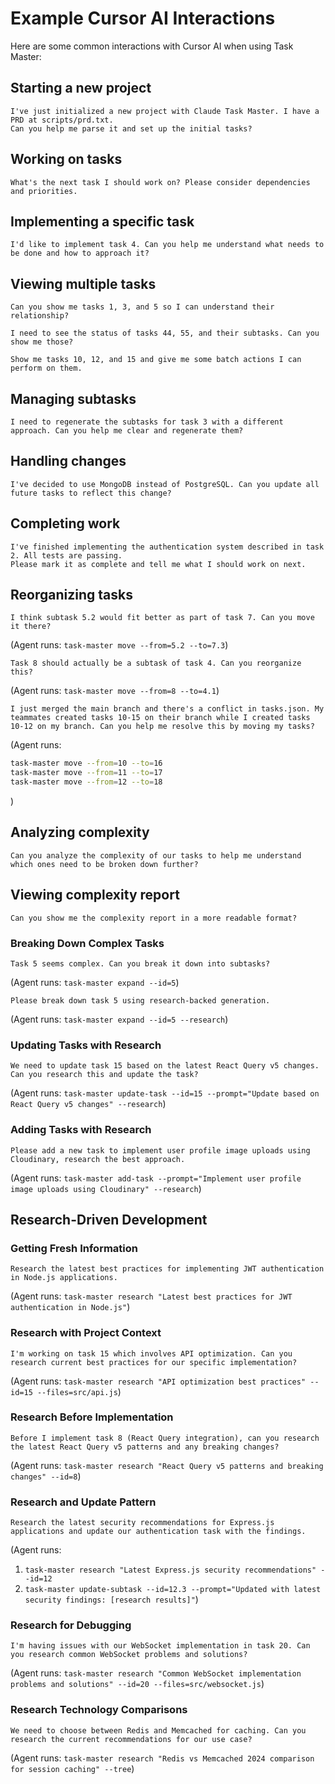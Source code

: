 # Example Cursor AI Interactions

Here are some common interactions with Cursor AI when using Task Master:

## Starting a new project

```
I've just initialized a new project with Claude Task Master. I have a PRD at scripts/prd.txt.
Can you help me parse it and set up the initial tasks?
```

## Working on tasks

```
What's the next task I should work on? Please consider dependencies and priorities.
```

## Implementing a specific task

```
I'd like to implement task 4. Can you help me understand what needs to be done and how to approach it?
```

## Viewing multiple tasks

```
Can you show me tasks 1, 3, and 5 so I can understand their relationship?
```

```
I need to see the status of tasks 44, 55, and their subtasks. Can you show me those?
```

```
Show me tasks 10, 12, and 15 and give me some batch actions I can perform on them.
```

## Managing subtasks

```
I need to regenerate the subtasks for task 3 with a different approach. Can you help me clear and regenerate them?
```

## Handling changes

```
I've decided to use MongoDB instead of PostgreSQL. Can you update all future tasks to reflect this change?
```

## Completing work

```
I've finished implementing the authentication system described in task 2. All tests are passing.
Please mark it as complete and tell me what I should work on next.
```

## Reorganizing tasks

```
I think subtask 5.2 would fit better as part of task 7. Can you move it there?
```

(Agent runs: `task-master move --from=5.2 --to=7.3`)

```
Task 8 should actually be a subtask of task 4. Can you reorganize this?
```

(Agent runs: `task-master move --from=8 --to=4.1`)

```
I just merged the main branch and there's a conflict in tasks.json. My teammates created tasks 10-15 on their branch while I created tasks 10-12 on my branch. Can you help me resolve this by moving my tasks?
```

(Agent runs:

```bash
task-master move --from=10 --to=16
task-master move --from=11 --to=17
task-master move --from=12 --to=18
```

)

## Analyzing complexity

```
Can you analyze the complexity of our tasks to help me understand which ones need to be broken down further?
```

## Viewing complexity report

```
Can you show me the complexity report in a more readable format?
```

### Breaking Down Complex Tasks

```
Task 5 seems complex. Can you break it down into subtasks?
```

(Agent runs: `task-master expand --id=5`)

```
Please break down task 5 using research-backed generation.
```

(Agent runs: `task-master expand --id=5 --research`)

### Updating Tasks with Research

```
We need to update task 15 based on the latest React Query v5 changes. Can you research this and update the task?
```

(Agent runs: `task-master update-task --id=15 --prompt="Update based on React Query v5 changes" --research`)

### Adding Tasks with Research

```
Please add a new task to implement user profile image uploads using Cloudinary, research the best approach.
```

(Agent runs: `task-master add-task --prompt="Implement user profile image uploads using Cloudinary" --research`)

## Research-Driven Development

### Getting Fresh Information

```
Research the latest best practices for implementing JWT authentication in Node.js applications.
```

(Agent runs: `task-master research "Latest best practices for JWT authentication in Node.js"`)

### Research with Project Context

```
I'm working on task 15 which involves API optimization. Can you research current best practices for our specific implementation?
```

(Agent runs: `task-master research "API optimization best practices" --id=15 --files=src/api.js`)

### Research Before Implementation

```
Before I implement task 8 (React Query integration), can you research the latest React Query v5 patterns and any breaking changes?
```

(Agent runs: `task-master research "React Query v5 patterns and breaking changes" --id=8`)

### Research and Update Pattern

```
Research the latest security recommendations for Express.js applications and update our authentication task with the findings.
```

(Agent runs:

1. `task-master research "Latest Express.js security recommendations" --id=12`
2. `task-master update-subtask --id=12.3 --prompt="Updated with latest security findings: [research results]"`)

### Research for Debugging

```
I'm having issues with our WebSocket implementation in task 20. Can you research common WebSocket problems and solutions?
```

(Agent runs: `task-master research "Common WebSocket implementation problems and solutions" --id=20 --files=src/websocket.js`)

### Research Technology Comparisons

```
We need to choose between Redis and Memcached for caching. Can you research the current recommendations for our use case?
```

(Agent runs: `task-master research "Redis vs Memcached 2024 comparison for session caching" --tree`)
